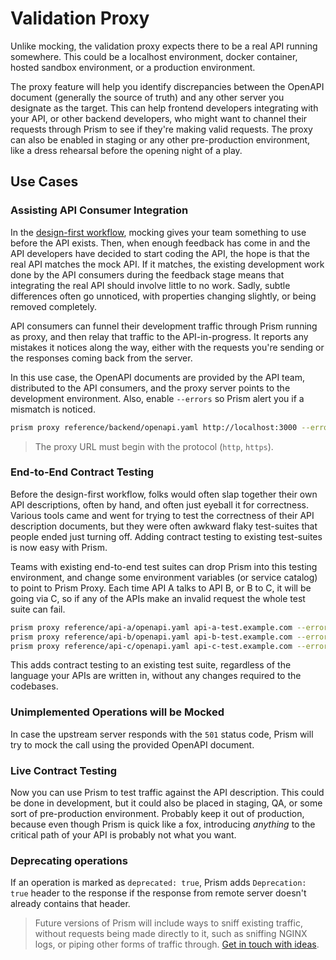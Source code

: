 # Validation Proxy

Unlike mocking, the validation proxy expects there to be a real API running somewhere. This could be a localhost environment, docker container, hosted sandbox environment, or a production environment.

The proxy feature will help you identify discrepancies between the OpenAPI document (generally the source of truth) and any other server you designate as the target. This can help frontend developers integrating with your API, or other backend developers, who might want to channel their requests through Prism to see if they're making valid requests. The proxy can also be enabled in staging or any other pre-production environment, like a dress rehearsal before the opening night of a play.

## Use Cases

### Assisting API Consumer Integration

In the [design-first workflow](https://blog.stoplight.io/api-first-api-design-first-or-code-first-which-should-you-choose), mocking gives your team something to use before the API exists. Then, when enough feedback has come in and the API developers have decided to start coding the API, the hope is that the real API matches the mock API. If it matches, the existing development work done by the API consumers during the feedback stage means that integrating the real API should involve little to no work. Sadly, subtle differences often go unnoticed, with properties changing slightly, or being removed completely.

API consumers can funnel their development traffic through Prism running as proxy, and then relay that traffic to the API-in-progress. It reports any mistakes it notices along the way, either with the requests you're sending or the responses coming back from the server.

In this use case, the OpenAPI documents are provided by the API team, distributed to the API consumers, and the proxy server points to the development environment. Also, enable `--errors` so Prism alert you if a mismatch is noticed.

```bash
prism proxy reference/backend/openapi.yaml http://localhost:3000 --errors
```

> The proxy URL must begin with the protocol (`http`, `https`).

### End-to-End Contract Testing

Before the design-first workflow, folks would often slap together their own API descriptions, often by hand, and often just eyeball it for correctness. Various tools came and went for trying to test the correctness of their API description documents, but they were often awkward flaky test-suites that people ended just turning off. Adding contract testing to existing test-suites is now easy with Prism.

Teams with existing end-to-end test suites can drop Prism into this testing environment, and change some environment variables (or service catalog) to point to Prism Proxy. Each time API A talks to API B, or B to C, it will be going via C, so if any of the APIs make an invalid request the whole test suite can fail.

```bash
prism proxy reference/api-a/openapi.yaml api-a-test.example.com --errors -p 5000
prism proxy reference/api-b/openapi.yaml api-b-test.example.com --errors -p 5001
prism proxy reference/api-c/openapi.yaml api-c-test.example.com --errors -p 5002
```

This adds contract testing to an existing test suite, regardless of the language your APIs are written in, without any changes required to the codebases.

### Unimplemented Operations will be Mocked

In case the upstream server responds with the `501` status code, Prism will try to mock the call using the provided OpenAPI document.

### Live Contract Testing

Now you can use Prism to test traffic against the API description. This could be done in development, but it could also be placed in staging, QA, or some sort of pre-production environment. Probably keep it out of production, because even though Prism is quick like a fox, introducing _anything_ to the critical path of your API is probably not what you want.

### Deprecating operations

If an operation is marked as `deprecated: true`, Prism adds `Deprecation: true` header to the response if the response from remote server doesn't already contains that header.

<!-- theme:info -->

> Future versions of Prism will include ways to sniff existing traffic, without requests being made directly to it, such as sniffing NGINX logs, or piping other forms of traffic through. [Get in touch with ideas](https://github.com/stoplightio/prism/issues/955).
